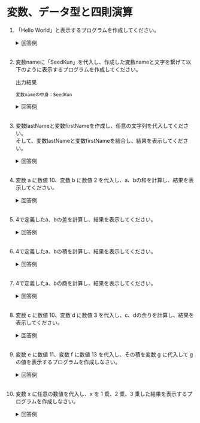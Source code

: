 # 変数、データ型と四則演算

1. 「Hello World」と表示するプログラムを作成してください。

	<details><summary>回答例</summary><div>
		
	```
	console.log('Hello World');
	```
		
	</div></details>
	

	<br>

2. 変数nameに「SeedKun」を代入し、作成した変数nameと文字を繋げて以下のように表示するプログラムを作成してください。

	出力結果
		
	```
	変数nameの中身：SeedKun
	```
		
	<details><summary>回答例</summary><div>
		
	```
	let name = "SeedKun"
	console.log('変数nameの中身：' + name);

	もしくは

	console.log(`変数nameの中身：${name}`);
	```
		
	</div></details>

	<br>

3. 変数lastNameと変数firstNameを作成し、任意の文字列を代入してください。  
そして、変数lastNameと変数firstNameを結合し、結果を表示してください。

	<details><summary>回答例</summary><div>
		
	```
	let lastName = "山田";
	let firstName = "太郎";
	console.log(lastName + firstName);
	```
		
	</div></details>
	
	<br>

	
4. 変数 a に数値 10、変数 b に数値 2 を代入し、a、bの和を計算し、結果を表示してください。

	<details><summary>回答例</summary><div>
		
	```
	let a = 10;
	let b = 2;
	console.log(a + b);
	```
		
	</div></details>
	
	<br>
	
5. 4で定義したa、bの差を計算し、結果を表示してください。

	<details><summary>回答例</summary><div>
		
	```
	console.log(a - b);
	```
		
	</div></details>
	
	<br>
	
6. 4で定義したa、bの積を計算し、結果を表示してください。

	<details><summary>回答例</summary><div>
		
	```
	console.log(a * b);
	```
		
	</div></details>
	
	<br>
	
7. 4で定義したa、bの商を計算し、結果を表示してください。

	<details><summary>回答例</summary><div>
		
	```
	console.log(a / b);
	```
		
	</div></details>
	
	<br>
	
8. 変数 c に数値 10、変数 d に数値 3 を代入し、c、dの余りを計算し、結果を表示してください。

	<details><summary>回答例</summary><div>
		
	```
	let c = 10;
	let d = 3;
	console.log(c % d);
	```
		
	</div></details>
	
	<br>
	
9. 変数 e に数値 11、変数 f に数値 13 を代入し、その積を変数 g に代入して g の値を表示するプログラムを作成しなさい。

	<details><summary>回答例</summary><div>
		
	```
	let e = 11;
	let f = 13;
	let g = e * f;
	console.log(g);
	```
		
	</div></details>
	
	<br>
	
10. 変数 x に任意の数値を代入し、x を 1 乗、2 乗、3 乗した結果を表示するプログラムを作成しなさい。

	<details><summary>回答例</summary><div>
		
	```
	let x = 2;
	console.log(x);
	console.log(x * x);
	console.log(x * x * x);
	```
		
	</div></details>
	
	<br>
